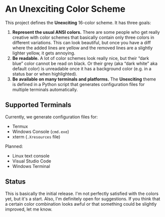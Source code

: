 # An Unexciting Color Scheme

This project defines the **Unexciting** 16-color scheme.
It has three goals:

1. **Represent the usual ANSI colors.**
   There are some people who get really creative with color schemes that basically contain only three colors in different variations.
   This can look beautiful, but once you have a diff where the added lines are yellow and the removed lines are a slightly lighter yellow, it gets annoying.
2. **Be readable.**
   A lot of color schemes look really nice, but their “dark blue” color cannot be read on black.
   Or their grey (aka “dark white” aka default color) is unreadable once it has a background color (e.g. in a status bar or when highlighted).
3. **Be available on many terminals and platforms.**
   The **Unexciting** theme is defined in a Python script that generates configuration files for multiple terminals automatically.

## Supported Terminals

Currently, we generate configuration files for:

* Termux
* Windows Console (`cmd.exe`)
* xterm (`.Xresources` file)

Planned:

* Linux text console
* Visual Studio Code
* Windows Terminal

## Status

This is basically the initial release.
I'm not perfectly satisfied with the colors yet, but it's a start.
Also, I'm definitely open for suggestions.
If you think that a certain color combination looks awful or that something could be slightly improved, let me know.
